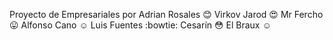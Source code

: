 Proyecto de Empresariales por
Adrian Rosales :blush:
Virkov Jarod :heart_eyes:
Mr Fercho :stuck_out_tongue:
Alfonso Cano :relaxed:
Luis Fuentes :bowtie:
Cesarín :flushed:
El Braux :relaxed:
